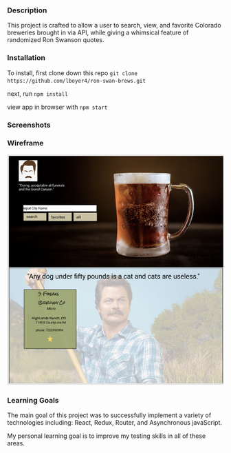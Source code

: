 ### Description
This project is crafted to allow a user to search, view, and favorite Colorado breweries brought in via API, while giving a whimsical feature of randomized Ron Swanson quotes.

### Installation

To install, first clone down this repo `git clone https://github.com/lboyer4/ron-swan-brews.git` 

next, run `npm install`

view app in browser with `npm start`

### Screenshots 

### Wireframe
![image of the UI wireframe](./src/utils/images/Wire-Frame-Ui.png)

### Learning Goals

The main goal of this project was to successfully implement a variety of technologies including: React, Redux, Router, and Asynchronous javaScript. 

My personal learning goal is to improve my testing skills in all of these areas. 
